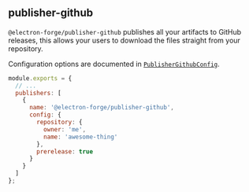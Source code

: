 ## publisher-github

`@electron-forge/publisher-github` publishes all your artifacts to GitHub releases, this allows your users to download the files straight from your repository.

Configuration options are documented in [`PublisherGithubConfig`](https://js.electronforge.io/interfaces/_electron_forge_publisher_github.PublisherGitHubConfig.html).

```javascript title=forge.config.js
module.exports = {
  // ...
  publishers: [
    {
      name: '@electron-forge/publisher-github',
      config: {
        repository: {
          owner: 'me',
          name: 'awesome-thing'
        },
        prerelease: true
      }
    }
  ]
};
```
